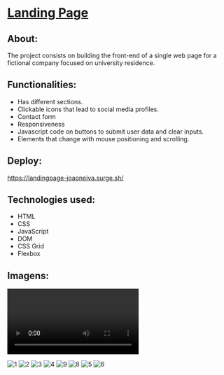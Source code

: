 # [Landing Page](https://landingpage-joaoneiva.surge.sh/)

## About:
The project consists on building the front-end of a single web page for a fictional company focused on university residence.

## Functionalities:
- Has different sections.
- Clickable icons that lead to social media profiles.
- Contact form
- Responsiveness
- Javascript code on buttons to submit user data and clear inputs.
- Elements that change with mouse positioning and scrolling.

## Deploy:
https://landingpage-joaoneiva.surge.sh/

## Technologies used:
- HTML
- CSS
- JavaScript
- DOM
- CSS Grid
- Flexbox

## Imagens:
<video>   src="./F4LIFE/imagens e icones/F4LIFE" autoplay loop > mensagem <video>

![1](https://user-images.githubusercontent.com/122841627/235406701-1453f696-ae0a-4295-931b-21586d5f1321.JPG)
![2](https://user-images.githubusercontent.com/122841627/235406704-6df7b26f-7f2e-439d-a520-665fc2fc9114.JPG)
![3](https://github.com/ojoaoneiva/projeto-landing-page/assets/122841627/f0d0b775-c1c8-4411-b9fd-13ed78a00a78)
![4](https://github.com/ojoaoneiva/projeto-landing-page/assets/122841627/95800389-ebb2-4ca7-925c-f398e581a2fc)
![9](https://github.com/ojoaoneiva/projeto-landing-page/assets/122841627/2c9c549f-b7bf-43f1-839b-b3c3c9c3e4b7)
![8](https://github.com/ojoaoneiva/projeto-landing-page/assets/122841627/1cdda274-855d-4ef4-b65f-7650f26cd187)
![5](https://github.com/ojoaoneiva/projeto-landing-page/assets/122841627/694c8a4d-e361-4882-ad07-e59ea7b0eaca)
![6](https://github.com/ojoaoneiva/projeto-landing-page/assets/122841627/9ac86c2e-4d45-4e21-8652-75b61aac7f55)

